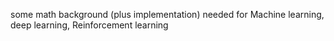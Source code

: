 some math background (plus implementation) needed for Machine learning, deep learning, Reinforcement learning

